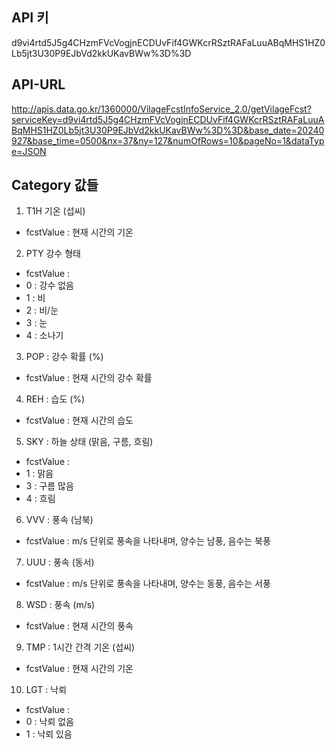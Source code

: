 ## API 키

d9vi4rtd5J5g4CHzmFVcVogjnECDUvFif4GWKcrRSztRAFaLuuABqMHS1HZ0Lb5jt3U30P9EJbVd2kkUKavBWw%3D%3D

## API-URL

http://apis.data.go.kr/1360000/VilageFcstInfoService_2.0/getVilageFcst?serviceKey=d9vi4rtd5J5g4CHzmFVcVogjnECDUvFif4GWKcrRSztRAFaLuuABqMHS1HZ0Lb5jt3U30P9EJbVd2kkUKavBWw%3D%3D&base_date=20240927&base_time=0500&nx=37&ny=127&numOfRows=10&pageNo=1&dataType=JSON

## Category 값들

1. T1H 기온 (섭씨)

- fcstValue : 현재 시간의 기온

2. PTY 강수 형태

- fcstValue :
- 0 : 강수 없음
- 1 : 비
- 2 : 비/눈
- 3 : 눈
- 4 : 소나기

3. POP : 강수 확률 (%)

- fcstValue : 현재 시간의 강수 확률

4. REH : 습도 (%)

- fcstValue : 현재 시간의 습도

5. SKY : 하늘 상태 (맑음, 구름, 흐림)

- fcstValue :
- 1 : 맑음
- 3 : 구름 많음
- 4 : 흐림

6. VVV : 풍속 (남북)

- fcstValue : m/s 단위로 풍속을 나타내며, 양수는 남풍, 음수는 북풍

7. UUU : 풍속 (동서)

- fcstValue : m/s 단위로 풍속을 나타내며, 양수는 동풍, 음수는 서풍

8. WSD : 풍속 (m/s)

- fcstValue : 현재 시간의 풍속

9. TMP : 1시간 간격 기온 (섭씨)

- fcstValue : 현재 시간의 기온

10. LGT : 낙뢰

- fcstValue :
- 0 : 낙뢰 없음
- 1 : 낙뢰 있음

